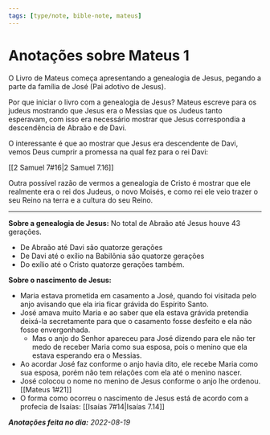 ```yaml
---
tags: [type/note, bible-note, mateus]
---
```

# Anotações sobre Mateus 1

O Livro de Mateus começa apresentando a genealogia de Jesus, pegando a parte da família de José (Pai adotivo de Jesus).

Por que iniciar o livro com a genealogia de Jesus?
Mateus escreve para os judeus mostrando que Jesus era o Messias que os Judeus tanto esperavam, com isso era necessário mostrar que Jesus correspondia a descendência de Abraão e de Davi.

O interessante é que ao mostrar que Jesus era descendente de Davi, vemos Deus cumprir a promessa na qual fez para o rei Davi:

[[2 Samuel 7#16|2 Samuel 7.16]]

Outra possível razão de vermos a genealogia de Cristo é mostrar que ele realmente era o rei dos Judeus, o novo Moisés, e como rei ele veio trazer o seu Reino na terra e a cultura do seu Reino.

---
**Sobre a genealogia de Jesus:**
No total de Abraão até Jesus houve 43 gerações.
- De Abraão até Davi são quatorze gerações
- De Davi até o exílio na Babilônia são quatorze gerações
- Do exílio até o Cristo quatorze gerações também.

**Sobre o nascimento de Jesus:**
- Maria estava prometida em casamento a José, quando foi visitada pelo anjo avisando que ela iria ficar grávida do Espírito Santo.
- José amava muito Maria e ao saber que ela estava grávida pretendia deixá-la secretamente para que o casamento fosse desfeito e ela não fosse envergonhada. 
	- Mas o anjo do Senhor apareceu para José dizendo para ele não ter medo de receber Maria como sua esposa, pois o menino que ela estava esperando era o Messias.
- Ao acordar José faz conforme o anjo havia dito, ele recebe Maria como sua esposa, porém não tem relações com ela até o menino nascer. 
- José colocou o nome no menino de Jesus conforme o anjo lhe ordenou. [[Mateus 1#21]]
- O forma como ocorreu o nascimento de Jesus está de acordo com a profecia de Isaías: [[Isaías 7#14|Isaías 7.14]]

***Anotações feita no dia:** 2022-08-19*